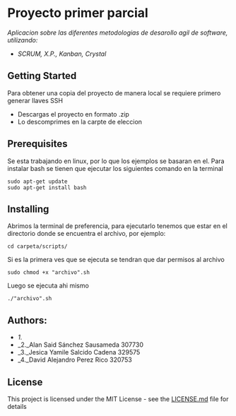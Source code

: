 # Proyecto primer parcial
_Aplicacion sobre las diferentes metodologias de desarollo agil de software, utilizando:_
* _SCRUM, X.P., Kanban, Crystal_

## Getting Started
Para obtener una copia del proyecto de manera local se requiere primero generar llaves SSH
* Descargas el proyecto en formato .zip
* Lo descomprimes en la carpte de eleccion

## Prerequisites
Se esta trabajando en linux, por lo que los ejemplos se basaran en el.
Para instalar bash se tienen que ejecutar los siguientes comando en la terminal
```
sudo apt-get update
sudo apt-get install bash
```
## Installing
Abrimos la terminal de preferencia, para ejecutarlo tenemos que estar en el directorio donde se encuentra el archivo, por ejemplo:

```
cd carpeta/scripts/
```
Si es la primera ves que se ejecuta se tendran que dar permisos al archivo
```
sudo chmod +x "archivo".sh
```
Luego se ejecuta ahi mismo
```
./"archivo".sh
```
## Authors:
* _1._
* _2._Alan Said Sánchez Sausameda 307730
* _3._Jesica Yamile Salcido Cadena 329575
* _4._David Alejandro Perez Rico 320753

## License
This project is licensed under the MIT License - see the [LICENSE.md](LICENSE.md) file for details